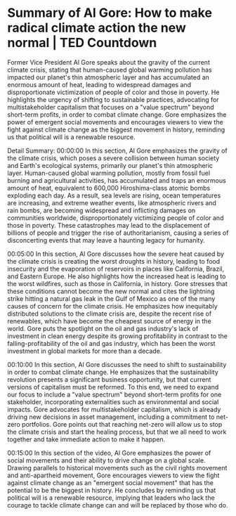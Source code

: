 # Summary of Al Gore: How to make radical climate action the new normal | TED Countdown

Former Vice President Al Gore speaks about the gravity of the current climate crisis, stating that human-caused global warming pollution has impacted our planet's thin atmospheric layer and has accumulated an enormous amount of heat, leading to widespread damages and disproportionate victimization of people of color and those in poverty. He highlights the urgency of shifting to sustainable practices, advocating for multistakeholder capitalism that focuses on a "value spectrum" beyond short-term profits, in order to combat climate change. Gore emphasizes the power of emergent social movements and encourages viewers to view the fight against climate change as the biggest movement in history, reminding us that political will is a renewable resource.

Detail Summary: 
00:00:00
In this section, Al Gore emphasizes the gravity of the climate crisis, which poses a severe collision between human society and Earth's ecological systems, primarily our planet's thin atmospheric layer. Human-caused global warming pollution, mostly from fossil fuel burning and agricultural activities, has accumulated and traps an enormous amount of heat, equivalent to 600,000 Hiroshima-class atomic bombs exploding each day. As a result, sea levels are rising, ocean temperatures are increasing, and extreme weather events, like atmospheric rivers and rain bombs, are becoming widespread and inflicting damages on communities worldwide, disproportionately victimizing people of color and those in poverty. These catastrophes may lead to the displacement of billions of people and trigger the rise of authoritarianism, causing a series of disconcerting events that may leave a haunting legacy for humanity.

00:05:00
In this section, Al Gore discusses how the severe heat caused by the climate crisis is creating the worst droughts in history, leading to food insecurity and the evaporation of reservoirs in places like California, Brazil, and Eastern Europe. He also highlights how the increased heat is leading to the worst wildfires, such as those in California, in history. Gore stresses that these conditions cannot become the new normal and cites the lightning strike hitting a natural gas leak in the Gulf of Mexico as one of the many causes of concern for the climate crisis. He emphasizes how inequitably distributed solutions to the climate crisis are, despite the recent rise of renewables, which have become the cheapest source of energy in the world. Gore puts the spotlight on the oil and gas industry's lack of investment in clean energy despite its growing profitability in contrast to the falling-profitability of the oil and gas industry, which has been the worst investment in global markets for more than a decade.

00:10:00
In this section, Al Gore discusses the need to shift to sustainability in order to combat climate change. He emphasizes that the sustainability revolution presents a significant business opportunity, but that current versions of capitalism must be reformed. To this end, we need to expand our focus to include a "value spectrum" beyond short-term profits for one stakeholder, incorporating externalities such as environmental and social impacts. Gore advocates for multistakeholder capitalism, which is already driving new decisions in asset management, including a commitment to net-zero portfolios. Gore points out that reaching net-zero will allow us to stop the climate crisis and start the healing process, but that we all need to work together and take immediate action to make it happen.

00:15:00
In this section of the video, Al Gore emphasizes the power of social movements and their ability to drive change on a global scale. Drawing parallels to historical movements such as the civil rights movement and anti-apartheid movement, Gore encourages viewers to view the fight against climate change as an "emergent social movement" that has the potential to be the biggest in history. He concludes by reminding us that political will is a renewable resource, implying that leaders who lack the courage to tackle climate change can and will be replaced by those who do.


